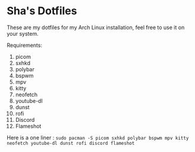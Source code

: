 # Sha's Dotfiles
These are my dotfiles for my Arch Linux installation, feel free to use it on your system.

Requirements:

1. picom
2. sxhkd
3. polybar
4. bspwm
5. mpv
6. kitty
7. neofetch
8. youtube-dl
9. dunst
  10. rofi
  11. Discord
  12. Flameshot

Here is a one liner : `sudo pacman -S picom sxhkd polybar bspwm mpv kitty neofetch youtube-dl dunst rofi discord flameshot`
